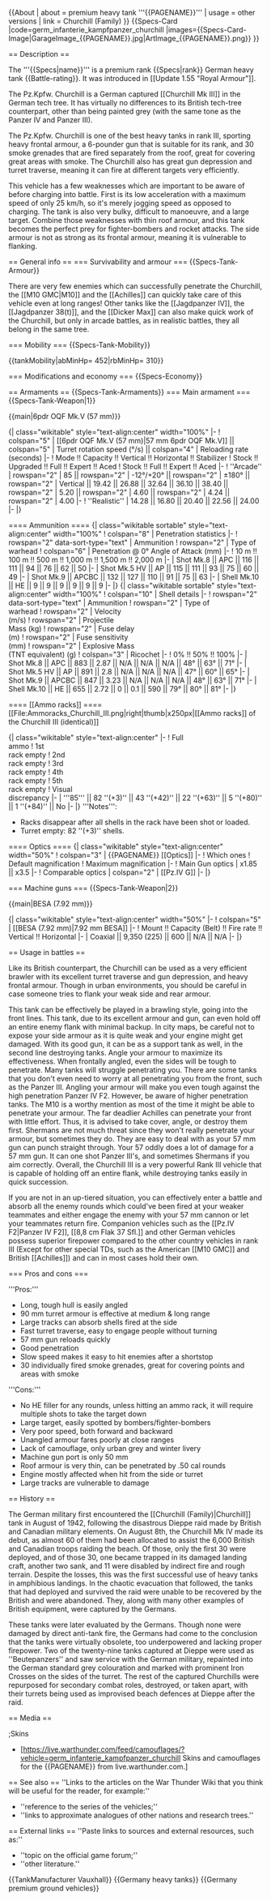 {{About
| about = premium heavy tank '''{{PAGENAME}}'''
| usage = other versions
| link = Churchill (Family)
}}
{{Specs-Card
|code=germ_infanterie_kampfpanzer_churchill
|images={{Specs-Card-Image|GarageImage_{{PAGENAME}}.jpg|ArtImage_{{PAGENAME}}.png}}
}}

== Description ==
<!-- ''In the description, the first part should be about the history of the creation and combat usage of the vehicle, as well as its key features. In the second part, tell the reader about the ground vehicle in the game. Insert a screenshot of the vehicle, so that if the novice player does not remember the vehicle by name, he will immediately understand what kind of vehicle the article is talking about.'' -->
The '''{{Specs|name}}''' is a premium rank {{Specs|rank}} German heavy tank {{Battle-rating}}. It was introduced in [[Update 1.55 "Royal Armour"]].

The Pz.Kpfw. Churchill is a German captured [[Churchill Mk III]] in the German tech tree. It has virtually no differences to its British tech-tree counterpart, other than being painted grey (with the same tone as the Panzer IV and Panzer III).

The Pz.Kpfw. Churchill is one of the best heavy tanks in rank III, sporting heavy frontal armour, a 6-pounder gun that is suitable for its rank, and 30 smoke grenades that are fired separately from the roof, great for covering great areas with smoke. The Churchill also has great gun depression and turret traverse, meaning it can fire at different targets very efficiently.

This vehicle has a few weaknesses which are important to be aware of before charging into battle. First is its low acceleration with a maximum speed of only 25 km/h, so it's merely jogging speed as opposed to charging. The tank is also very bulky, difficult to manoeuvre, and a large target. Combine those weaknesses with thin roof armour, and this tank becomes the perfect prey for fighter-bombers and rocket attacks. The side armour is not as strong as its frontal armour, meaning it is vulnerable to flanking.

== General info ==
=== Survivability and armour ===
{{Specs-Tank-Armour}}
<!-- ''Describe armour protection. Note the most well protected and key weak areas. Appreciate the layout of modules as well as the number and location of crew members. Is the level of armour protection sufficient, is the placement of modules helpful for survival in combat? If necessary use a visual template to indicate the most secure and weak zones of the armour.'' -->

There are very few enemies which can successfully penetrate the Churchill, the [[M10 GMC|M10]] and the [[Achilles]] can quickly take care of this vehicle even at long ranges! Other tanks like the [[Jagdpanzer IV]], the [[Jagdpanzer 38(t)]], and the [[Dicker Max]] can also make quick work of the Churchill, but only in arcade battles, as in realistic battles, they all belong in the same tree.

=== Mobility ===
{{Specs-Tank-Mobility}}
<!-- ''Write about the mobility of the ground vehicle. Estimate the specific power and manoeuvrability, as well as the maximum speed forwards and backwards.'' -->

{{tankMobility|abMinHp= 452|rbMinHp= 310}}

=== Modifications and economy ===
{{Specs-Economy}}

== Armaments ==
{{Specs-Tank-Armaments}}
=== Main armament ===
{{Specs-Tank-Weapon|1}}
<!-- ''Give the reader information about the characteristics of the main gun. Assess its effectiveness in a battle based on the reloading speed, ballistics and the power of shells. Do not forget about the flexibility of the fire, that is how quickly the cannon can be aimed at the target, open fire on it and aim at another enemy. Add a link to the main article on the gun: <code><nowiki>{{main|Name of the weapon}}</nowiki></code>. Describe in general terms the ammunition available for the main gun. Give advice on how to use them and how to fill the ammunition storage.'' -->
{{main|6pdr OQF Mk.V (57 mm)}}

{| class="wikitable" style="text-align:center" width="100%"
|-
! colspan="5" | [[6pdr OQF Mk.V (57 mm)|57 mm 6pdr OQF Mk.V]] || colspan="5" | Turret rotation speed (°/s) || colspan="4" | Reloading rate (seconds)
|-
! Mode !! Capacity !! Vertical !! Horizontal !! Stabilizer
! Stock !! Upgraded !! Full !! Expert !! Aced
! Stock !! Full !! Expert !! Aced
|-
! ''Arcade''
| rowspan="2" | 85 || rowspan="2" | -12°/+20° || rowspan="2" | ±180° || rowspan="2" | Vertical || 19.42 || 26.88 || 32.64 || 36.10 || 38.40 || rowspan="2" | 5.20 || rowspan="2" | 4.60 || rowspan="2" | 4.24 || rowspan="2" | 4.00
|-
! ''Realistic''
| 14.28 || 16.80 || 20.40 || 22.56 || 24.00
|-
|}

==== Ammunition ====
{| class="wikitable sortable" style="text-align:center" width="100%"
! colspan="8" | Penetration statistics
|-
! rowspan="2" data-sort-type="text" | Ammunition
! rowspan="2" | Type of<br>warhead
! colspan="6" | Penetration @ 0° Angle of Attack (mm)
|-
! 10 m !! 100 m !! 500 m !! 1,000 m !! 1,500 m !! 2,000 m
|-
| Shot Mk.8 || APC || 116 || 111 || 94 || 76 || 62 || 50
|-
| Shot Mk.5 HV || AP || 115 || 111 || 93 || 75 || 60 || 49
|-
| Shot Mk.9 || APCBC || 132 || 127 || 110 || 91 || 75 || 63
|-
| Shell Mk.10 || HE || 9 || 9 || 9 || 9 || 9 || 9
|-
|}
{| class="wikitable sortable" style="text-align:center" width="100%"
! colspan="10" | Shell details
|-
! rowspan="2" data-sort-type="text" | Ammunition
! rowspan="2" | Type of<br>warhead
! rowspan="2" | Velocity<br>(m/s)
! rowspan="2" | Projectile<br>Mass (kg)
! rowspan="2" | Fuse delay<br>(m)
! rowspan="2" | Fuse sensitivity<br>(mm)
! rowspan="2" | Explosive Mass<br>(TNT equivalent) (g)
! colspan="3" | Ricochet
|-
! 0% !! 50% !! 100%
|-
| Shot Mk.8 || APC || 883 || 2.87 || N/A || N/A || N/A || 48° || 63° || 71°
|-
| Shot Mk.5 HV || AP || 891 || 2.8 || N/A || N/A || N/A || 47° || 60° || 65°
|-
| Shot Mk.9 || APCBC || 847 || 3.23 || N/A || N/A || N/A || 48° || 63° || 71°
|-
| Shell Mk.10 || HE || 655 || 2.72 || 0 || 0.1 || 590 || 79° || 80° || 81°
|-
|}

==== [[Ammo racks]] ====
[[File:Ammoracks_Churchill_III.png|right|thumb|x250px|[[Ammo racks]] of the Churchill III (identical)]]
<!-- '''Last updated: 1.101.1.16''' -->
{| class="wikitable" style="text-align:center"
|-
! Full<br>ammo
! 1st<br>rack empty
! 2nd<br>rack empty
! 3rd<br>rack empty
! 4th<br>rack empty
! 5th<br>rack empty
! Visual<br>discrepancy
|-
| '''85''' || 82&nbsp;''(+3)'' || 43&nbsp;''(+42)'' || 22&nbsp;''(+63)'' || 5&nbsp;''(+80)'' || 1&nbsp;''(+84)'' || No
|-
|}
'''Notes''':

* Racks disappear after all shells in the rack have been shot or loaded.
* Turret empty: 82&nbsp;''(+3)'' shells.

==== Optics ====
{| class="wikitable" style="text-align:center" width="50%"
! colspan="3" | {{PAGENAME}} [[Optics]]
|-
! Which ones
! Default magnification
! Maximum magnification
|-
! Main Gun optics
| x1.85 || x3.5
|-
! Comparable optics
| colspan="2" | [[Pz.IV G]]
|-
|}

=== Machine guns ===
{{Specs-Tank-Weapon|2}}
<!-- ''Offensive and anti-aircraft machine guns not only allow you to fight some aircraft but also are effective against lightly armoured vehicles. Evaluate machine guns and give recommendations on its use.'' -->
{{main|BESA (7.92 mm)}}

{| class="wikitable" style="text-align:center" width="50%"
|-
! colspan="5" | [[BESA (7.92 mm)|7.92 mm BESA]]
|-
! Mount !! Capacity (Belt) !! Fire rate !! Vertical !! Horizontal
|-
| Coaxial || 9,350 (225) || 600 || N/A || N/A
|-
|}

== Usage in battles ==
<!-- ''Describe the tactics of playing in the vehicle, the features of using vehicles in the team and advice on tactics. Refrain from creating a "guide" - do not impose a single point of view but instead give the reader food for thought. Describe the most dangerous enemies and give recommendations on fighting them. If necessary, note the specifics of the game in different modes (AB, RB, SB).'' -->
Like its British counterpart, the Churchill can be used as a very efficient brawler with its excellent turret traverse and gun depression, and heavy frontal armour. Though in urban environments, you should be careful in case someone tries to flank your weak side and rear armour.

This tank can be effectively be played in a brawling style, going into the front lines. This tank, due to its excellent armour and gun, can even hold off an entire enemy flank with minimal backup. In city maps, be careful not to expose your side armour as it is quite weak and your engine might get damaged. With its good gun, it can be as a support tank as well, in the second line destroying tanks. Angle your armour to maximize its effectiveness. When frontally angled, even the sides will be tough to penetrate. Many tanks will struggle penetrating you. There are some tanks that you don't even need to worry at all penetrating you from the front, such as the Panzer III. Angling your armour will make you even tough against the high penetration Panzer IV F2. However, be aware of higher penetration tanks. The M10 is a worthy mention as most of the time it might be able to penetrate your armour. The far deadlier Achilles can penetrate your front with little effort. Thus, it is advised to take cover, angle, or destroy them first. Shermans are not much threat since they won't really penetrate your armour, but sometimes they do. They are easy to deal with as your 57 mm gun can punch straight through. Your 57 oddly does a lot of damage for a 57 mm gun. It can one shot Panzer III's, and sometimes Shermans if you aim correctly. Overall, the Churchill III is a very powerful Rank III vehicle that is capable of holding off an entire flank, while destroying tanks easily in quick succession.

If you are not in an up-tiered situation, you can effectively enter a battle and absorb all the enemy rounds which could've been fired at your weaker teammates and either engage the enemy with your 57 mm cannon or let your teammates return fire. Companion vehicles such as the [[Pz.IV F2|Panzer IV F2]], [[8,8 cm Flak 37 Sfl.]] and other German vehicles possess superior firepower compared to the other country vehicles in rank III (Except for other special TDs, such as the American [[M10 GMC]] and British [[Achilles]]) and can in most cases hold their own.

=== Pros and cons ===
<!-- ''Summarise and briefly evaluate the vehicle in terms of its characteristics and combat effectiveness. Mark its pros and cons in a bulleted list. Try not to use more than 6 points for each of the characteristics. Avoid using categorical definitions such as "bad", "good" and the like - use substitutions with softer forms such as "inadequate" and "effective".'' -->

'''Pros:'''

* Long, tough hull is easily angled
* 90 mm turret armour is effective at medium & long range
* Large tracks can absorb shells fired at the side
* Fast turret traverse, easy to engage people without turning
* 57 mm gun reloads quickly
* Good penetration
* Slow speed makes it easy to hit enemies after a shortstop
* 30 individually fired smoke grenades, great for covering points and areas with smoke

'''Cons:'''

* No HE filler for any rounds, unless hitting an ammo rack, it will require multiple shots to take the target down
* Large target, easily spotted by bombers/fighter-bombers
* Very poor speed, both forward and backward
* Unangled armour fares poorly at close ranges
* Lack of camouflage, only urban grey and winter livery
* Machine gun port is only 50 mm
* Roof armour is very thin, can be penetrated by .50 cal rounds
* Engine mostly affected when hit from the side or turret
* Large tracks are vulnerable to damage

== History ==
<!-- ''Describe the history of the creation and combat usage of the vehicle in more detail than in the introduction. If the historical reference turns out to be too long, take it to a separate article, taking a link to the article about the vehicle and adding a block "/History" (example: <nowiki>https://wiki.warthunder.com/(Vehicle-name)/History</nowiki>) and add a link to it here using the <code>main</code> template. Be sure to reference text and sources by using <code><nowiki><ref></ref></nowiki></code>, as well as adding them at the end of the article with <code><nowiki><references /></nowiki></code>. This section may also include the vehicle's dev blog entry (if applicable) and the in-game encyclopedia description (under <code><nowiki>=== In-game description ===</nowiki></code>, also if applicable).'' -->
The German military first encountered the [[Churchill (Family)|Churchill]] tank in August of 1942, following the disastrous Dieppe raid made by British and Canadian military elements. On August 8th, the Churchill Mk IV made its debut, as almost 60 of them had been allocated to assist the 6,000 British and Canadian troops raiding the beach. Of those, only the first 30 were deployed, and of those 30, one became trapped in its damaged landing craft, another two sank, and 11 were disabled by indirect fire and rough terrain. Despite the losses, this was the first successful use of heavy tanks in amphibious landings. In the chaotic evacuation that followed, the tanks that had deployed and survived the raid were unable to be recovered by the British and were abandoned. They, along with many other examples of British equipment, were captured by the Germans.

These tanks were later evaluated by the Germans. Though none were damaged by direct anti-tank fire, the Germans had come to the conclusion that the tanks were virtually obsolete, too underpowered and lacking proper firepower. Two of the twenty-nine tanks captured at Dieppe were used as ''Beutepanzers'' and saw service with the German military, repainted into the German standard grey colouration and marked with prominent Iron Crosses on the sides of the turret. The rest of the captured Churchills were repurposed for secondary combat roles, destroyed, or taken apart, with their turrets being used as improvised beach defences at Dieppe after the raid.

== Media ==
<!-- ''Excellent additions to the article would be video guides, screenshots from the game, and photos.'' -->

;Skins
* [https://live.warthunder.com/feed/camouflages/?vehicle=germ_infanterie_kampfpanzer_churchill Skins and camouflages for the {{PAGENAME}} from live.warthunder.com.]

== See also ==
''Links to the articles on the War Thunder Wiki that you think will be useful for the reader, for example:''
* ''reference to the series of the vehicles;''
* ''links to approximate analogues of other nations and research trees.''

== External links ==
''Paste links to sources and external resources, such as:''
* ''topic on the official game forum;''
* ''other literature.''

{{TankManufacturer Vauxhall}}
{{Germany heavy tanks}}
{{Germany premium ground vehicles}}